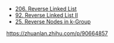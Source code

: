 <!-- GFM-TOC -->
* [206. Reverse Linked List](#1-反转链表)
* [92. Reverse Linked List II](#2-反转链表2)
* [25. Reverse Nodes in k-Group](#3-K个一组翻转链表)
<!-- GFM-TOC -->

https://zhuanlan.zhihu.com/p/90664857
